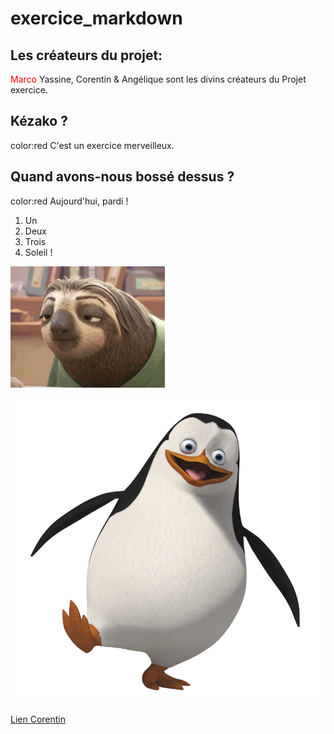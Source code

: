 # exercice_markdown

## Les créateurs du projet: 
<span style="color:red"> Marco</span> Yassine, Corentin & Angélique sont les divins créateurs du Projet exercice.

## Kézako ? 
color:red C'est un exercice merveilleux. 

## Quand avons-nous bossé dessus ? 
color:red Aujourd'hui, pardi ! 

1. Un
2. Deux
3. Trois
4. Soleil !

![iut](/drole.gif)

![iut](/pinguouin.png)

[Lien Corentin](/corentin.md)
